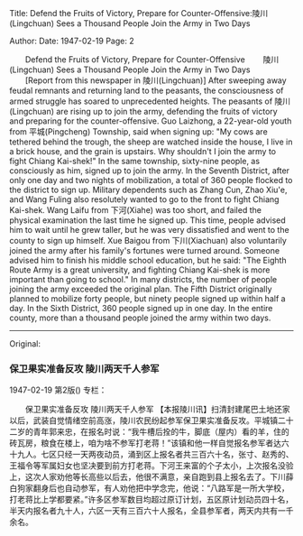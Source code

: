 Title: Defend the Fruits of Victory, Prepare for Counter-Offensive:陵川(Lingchuan) Sees a Thousand People Join the Army in Two Days

Author: 
Date: 1947-02-19
Page: 2

　　Defend the Fruits of Victory, Prepare for Counter-Offensive
　　陵川(Lingchuan) Sees a Thousand People Join the Army in Two Days
　　[Report from this newspaper in 陵川(Lingchuan)] After sweeping away feudal remnants and returning land to the peasants, the consciousness of armed struggle has soared to unprecedented heights. The peasants of 陵川(Lingchuan) are rising up to join the army, defending the fruits of victory and preparing for the counter-offensive. Guo Laizhong, a 22-year-old youth from 平城(Pingcheng) Township, said when signing up: "My cows are tethered behind the trough, the sheep are watched inside the house, I live in a brick house, and the grain is upstairs. Why shouldn't I join the army to fight Chiang Kai-shek!" In the same township, sixty-nine people, as consciously as him, signed up to join the army. In the Seventh District, after only one day and two nights of mobilization, a total of 360 people flocked to the district to sign up. Military dependents such as Zhang Cun, Zhao Xiu'e, and Wang Fuling also resolutely wanted to go to the front to fight Chiang Kai-shek. Wang Laifu from 下河(Xiahe) was too short, and failed the physical examination the last time he signed up. This time, people advised him to wait until he grew taller, but he was very dissatisfied and went to the county to sign up himself. Xue Baigou from 下川(Xiachuan) also voluntarily joined the army after his family's fortunes were turned around. Someone advised him to finish his middle school education, but he said: "The Eighth Route Army is a great university, and fighting Chiang Kai-shek is more important than going to school." In many districts, the number of people joining the army exceeded the original plan. The Fifth District originally planned to mobilize forty people, but ninety people signed up within half a day. In the Sixth District, 360 people signed up in one day. In the entire county, more than a thousand people joined the army within two days.



<hr /> 

Original: 


### 保卫果实准备反攻  陵川两天千人参军

1947-02-19
第2版()
专栏：

　　保卫果实准备反攻
    陵川两天千人参军
    【本报陵川讯】扫清封建尾巴土地还家以后，武装自觉情绪空前高涨，陵川农民纷起参军保卫果实准备反攻。平城镇二十二岁的青年郭来忠，在报名时说：“我牛槽后拴的牛，脚底（屋内）看的羊，住的砖瓦房，粮食在楼上，咱为啥不参军打老蒋！”该镇和他一样自觉报名参军者达六十九人。七区只经一天两夜动员，涌到区上报名者共三百六十名，张寸、赵秀的、王福令等军属妇女也坚决要到前方打老蒋。下河王来富的个子太小，上次报名没验上，这次人家劝他等长高些以后去，他很不满意，亲自跑到县上报名去了。下川薛白狗家翻身后也自动参军，有人劝他把中学念完，他说：“八路军是一所大学校，打老蒋比上学都要紧。”许多区参军数目均超过原订计划，五区原计划动员四十名，半天内报名者九十人，六区一天有三百六十人报名，全县参军者，两天内共有一千余名。
